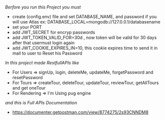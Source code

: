 _Berfore you run this Project you must_

- create (config.env) file and set DATABASE_NAME, and password if you will use Atlas
  ex: DATABASE_LOCAL=mongodb://127.0.0.1/databasename
- set your PORT
- add JWT_SECRET for encryp passwords
- add JWT_TOKEN_VALID_FOR=30d , now token will be valid for 30 days after that usermust login again
- add JWT_COOKIE_EXPIRES_IN=10, this cookie expires time to send it in mail to user to Reset his Password

_In this project made RestfullAPIs like_

- For Users => signUp, login, deleteMe, updateMe, forgetPassword and resetPassword
- For Tours => createTour, deleteTour, updateTour, reviewTour, getAllTours and get oneTour
- For Rendering => I'm Using pug engine

_and this is Full APIs Documentation_

- https://documenter.getpostman.com/view/8774275/2s93CNNDM8
